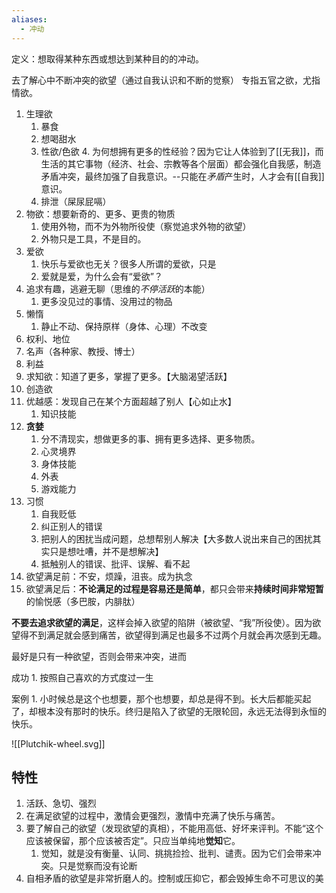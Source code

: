 ```yaml
---
aliases:
  - 冲动
---
```

定义：想取得某种东西或想达到某种目的的冲动。

去了解心中不断冲突的欲望（通过自我认识和不断的觉察）
专指五官之欲，尤指情欲。

1. 生理欲
	1. 暴食
	2. 想喝甜水
	3. 性欲/色欲
		4. 为何想拥有更多的性经验？因为它让人体验到了[[无我]]，而生活的其它事物（经济、社会、宗教等各个层面）都会强化自我感，制造矛盾冲突，最终加强了自我意识。--只能在*矛盾*产生时，人才会有[[自我]]意识。
	4. 排泄（屎尿屁嗝）
2. 物欲：想要新奇的、更多、更贵的物质
	1. 使用外物，而不为外物所役使（察觉追求外物的欲望）
	2. 外物只是工具，不是目的。
3. 爱欲
	1. 快乐与爱欲也无关？很多人所谓的爱欲，只是
	2. 爱就是爱，为什么会有“爱欲”？
4. 追求有趣，逃避无聊（思维的*不停活跃*的本能）
	1. 更多没见过的事情、没用过的物品
5. 懒惰
	1. 静止不动、保持原样（身体、心理）不改变
6. 权利、地位
7. 名声（各种家、教授、博士）
8. 利益
9. 求知欲：知道了更多，掌握了更多。【大脑渴望活跃】
10. 创造欲
11. 优越感：发现自己在某个方面超越了别人【心如止水】
	1. 知识技能
12. **贪婪** 
	1. 分不清现实，想做更多的事、拥有更多选择、更多物质。
	2. 心灵境界
	3. 身体技能
	4. 外表
	5. 游戏能力
13. 习惯
	1. 自我贬低
	2. 纠正别人的错误
	3. 把别人的困扰当成问题，总想帮别人解决【大多数人说出来自己的困扰其实只是想吐嘈，并不是想解决】
	4. 抵触别人的错误、批评、误解、看不起
14. 欲望满足前：不安，烦躁，沮丧。成为执念
15. 欲望满足后：**不论满足的过程是容易还是简单**，都只会带来**持续时间非常短暂**的愉悦感（多巴胺，内腓肽）

**不要去追求欲望的满足**，这样会掉入欲望的陷阱（被欲望、“我”所役使）。因为欲望得不到满足就会感到痛苦，欲望得到满足也最多不过两个月就会再次感到无趣。

最好是只有一种欲望，否则会带来冲突，进而 

成功
	1. 按照自己喜欢的方式度过一生

案例
	1. 小时候总是这个也想要，那个也想要，却总是得不到。长大后都能买起了，却根本没有那时的快乐。终归是陷入了欲望的无限轮回，永远无法得到永恒的快乐。

![[Plutchik-wheel.svg]] 
## 特性
1. 活跃、急切、强烈
2. 在满足欲望的过程中，激情会更强烈，激情中充满了快乐与痛苦。
3. 要了解自己的欲望（发现欲望的真相），不能用高低、好坏来评判。不能“这个应该被保留，那个应该被否定”。只应当单纯地**觉知**它。
	1. 觉知，就是没有衡量、认同、挑挑捡捡、批判、谴责。因为它们会带来冲突。只是觉察而没有论断
4. 自相矛盾的欲望是非常折磨人的。控制或压抑它，都会毁掉生命不可思议的美